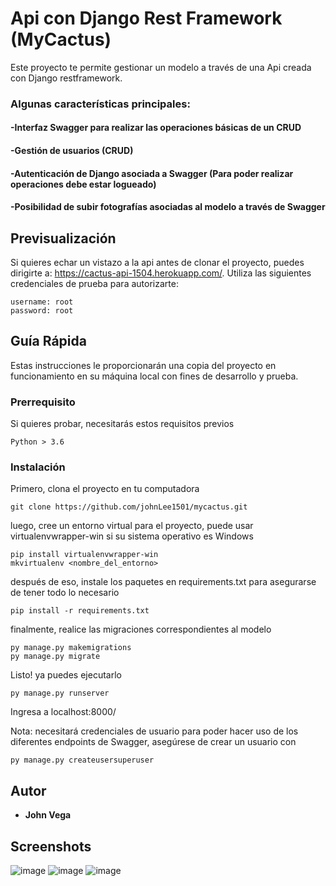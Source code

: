 # Api con Django Rest Framework (MyCactus)

Este proyecto te permite gestionar un modelo a través de una Api creada con Django restframework.

### Algunas características principales: 

#### -Interfaz Swagger para realizar las operaciones básicas de un CRUD
#### -Gestión de usuarios (CRUD) 
#### -Autenticación de Django asociada a Swagger (Para poder realizar operaciones debe estar logueado)
#### -Posibilidad de subir fotografías asociadas al modelo a través de Swagger

## Previsualización

Si quieres echar un vistazo a la api antes de clonar el proyecto, puedes dirigirte a: https://cactus-api-1504.herokuapp.com/.
Utiliza las siguientes credenciales de prueba para autorizarte:

```
username: root
password: root
```


## Guía Rápida

Estas instrucciones le proporcionarán una copia del proyecto en funcionamiento en su máquina local con fines de desarrollo y prueba.

### Prerrequisito

Si quieres probar, necesitarás estos requisitos previos

```
Python > 3.6
```

### Instalación

Primero, clona el proyecto en tu computadora

```
git clone https://github.com/johnLee1501/mycactus.git
```

luego, cree un entorno virtual para el proyecto, puede usar virtualenvwrapper-win si su sistema operativo es Windows

```
pip install virtualenvwrapper-win
mkvirtualenv <nombre_del_entorno>
```

después de eso, instale los paquetes en requirements.txt para asegurarse de tener todo lo necesario

```
pip install -r requirements.txt
```

finalmente, realice las migraciones correspondientes al modelo

```
py manage.py makemigrations
py manage.py migrate
```

Listo! ya puedes ejecutarlo

```
py manage.py runserver
```

Ingresa a localhost:8000/

Nota: necesitará credenciales de usuario para poder hacer uso de los diferentes endpoints de Swagger, asegúrese de crear un usuario con

```
py manage.py createusersuperuser
```

## Autor

* **John Vega**

## Screenshots
![image](https://user-images.githubusercontent.com/71096926/120877724-be58b300-c57d-11eb-929a-8f49ae7696ae.png)
![image](https://user-images.githubusercontent.com/71096926/120877986-193eda00-c57f-11eb-8c22-8f3e3f9b1098.png)
![image](https://user-images.githubusercontent.com/71096926/120877781-08da2f80-c57e-11eb-91cb-d5064fe35eef.png)
